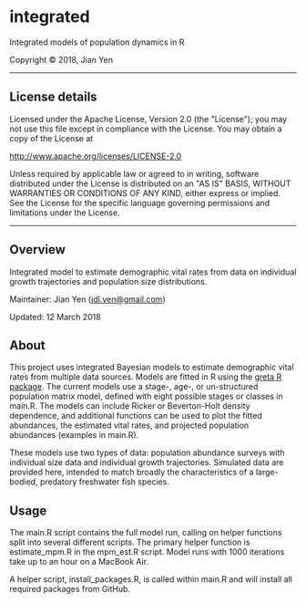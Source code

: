 # integrated
Integrated models of population dynamics in R

Copyright &copy; 2018, Jian Yen

*****

## License details
Licensed under the Apache License, Version 2.0 (the "License");
you may not use this file except in compliance with the License.
You may obtain a copy of the License at

  http://www.apache.org/licenses/LICENSE-2.0

Unless required by applicable law or agreed to in writing, software
distributed under the License is distributed on an "AS IS" BASIS,
WITHOUT WARRANTIES OR CONDITIONS OF ANY KIND, either express or implied.
See the License for the specific language governing permissions and
limitations under the License.

*****

## Overview
Integrated model to estimate demographic vital rates from data on individual growth trajectories and population size distributions.

Maintainer: Jian Yen (jdl.yen@gmail.com)

Updated: 12 March 2018

## About
This project uses integrated Bayesian models to estimate demographic vital rates from multiple data sources. Models are fitted in R using the [greta R package](https://github.com/greta-dev). The current models use a stage-, age-, or un-structured population matrix model, defined with eight possible stages or classes in main.R. The models can include Ricker or Beverton-Holt density dependence, and additional functions can be used to plot the fitted abundances, the estimated vital rates, and projected population abundances (examples in main.R).

These models use two types of data: population abundance surveys with individual size data and individual growth trajectories. Simulated data are provided here, intended to match broadly the characteristics of a large-bodied, predatory freshwater fish species.

## Usage
The main.R script contains the full model run, calling on helper functions split into several different scripts. The primary helper function is estimate_mpm.R in the mpm_est.R script. Model runs with 1000 iterations take up to an hour on a MacBook Air.

A helper script, install_packages.R, is called within main.R and will install all required packages from GitHub. 

